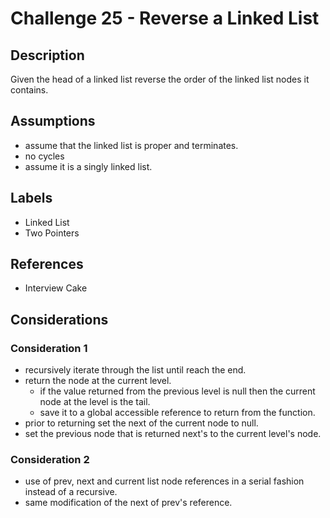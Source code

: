 # Challenge 25 - Reverse a Linked List
## Description
>
Given the head of a linked list reverse the order of the linked list nodes it contains.

## Assumptions
- assume that the linked list is proper and terminates.
- no cycles
- assume it is a singly linked list.

## Labels
- Linked List
- Two Pointers

## References
- Interview Cake

## Considerations
### Consideration 1
- recursively iterate through the list until reach the end.
- return the node at the current level.
  - if the value returned from the previous level is null then the current node at the level is the tail.
  - save it to a global accessible reference to return from the function.
- prior to returning set the next of the current node to null.
- set the previous node that is returned next's to the current level's node.

### Consideration 2
- use of prev, next and current list node references in a serial fashion instead of a recursive.
- same modification of the next of prev's reference.